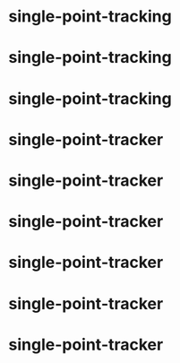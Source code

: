 # single-point-tracking
# single-point-tracking
# single-point-tracking
# single-point-tracker
# single-point-tracker
# single-point-tracker
# single-point-tracker
# single-point-tracker
# single-point-tracker
